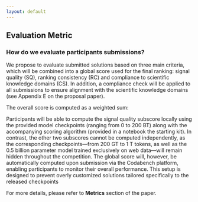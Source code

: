 ```yaml
---
layout: default
---
```


## Evaluation Metric

### How do we evaluate participants submissions?

We propose to evaluate submitted solutions based on three main criteria, which will be combined into a global score used for the final ranking: signal quality (SQ), ranking consistency (RC) and compliance to scientific knowledge domains (CS). In addition, a compliance check will be applied to all submissions to ensure alignment with the scientific knowledge domains (see Appendix E on the proposal paper).

The overall score is computed as a weighted sum:

<!-- ```latex
\text{Score} = \alpha_{1} \times \text{Score}_{\text{SQ}} + \alpha_{2} \times \text{Score}_{\text{RC}} + \alpha_{3} \times \text{Score}_{\text{CS}}
```

Here, $\alpha_{1}$, $\alpha_{2}$ and $\alpha_{3}$ are weighting coefficients that reflect the relative importance of each criterion. We set the initial weights as $\alpha_{1} = 0.5$, $\alpha_{2} = 0.1$ and $\alpha_{3} = 0.4$, thereby placing greater emphasis on signal quality and compliance to scientific knowledge, which we consider the most important metrics in evaluating submissions. -->

Participants will be able to compute the signal quality subscore locally using the provided model checkpoints (ranging from 0 to 200 BT) along with the accompanying scoring algorithm (provided in a notebook the starting kit). In contrast, the other two subscores cannot be computed independently, as the corresponding checkpoints—from 200 GT to 1 T tokens, as well as the 0.5 billion parameter model trained exclusively on web data—will remain hidden throughout the competition. The global score will, however, be automatically computed upon submission via the Codabench platform, enabling participants to monitor their overall performance. This setup is designed to prevent overly customized solutions tailored specifically to the released checkpoints

For more details, please refer to **Metrics** section of the paper.